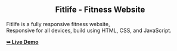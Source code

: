 
<div>
  <h2 align="center">Fitlife - Fitness Website</h2>

  Fitlife is a fully responsive fitness website, <br />Responsive for all devices, build using HTML, CSS, and JavaScript.

  <a href="file:///C:/Users/sowsr/Downloads/fitlife-master/fitlife-master/index.html"><strong>➥ Live Demo</strong></a>

</div>

<br />

